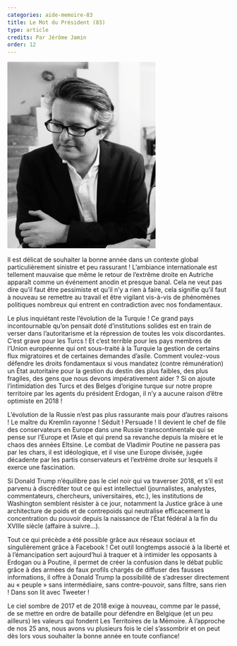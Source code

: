 ```yaml
---
categories: aide-memoire-83
title: Le Mot du Président (83)
type: article
credits: Par Jérôme Jamin
order: 12
---
```

![Jérôme Jamin](/assets/uploads/am-84-jerome-jamin.jpg)



Il est délicat de souhaiter la bonne année dans un contexte global particulièrement sinistre et peu rassurant ! L’ambiance internationale est tellement mauvaise que même le retour de l’extrême droite en Autriche apparaît comme un événement anodin et presque banal. Cela ne veut pas dire qu’il faut être pessimiste et qu’il n’y a rien à faire, cela signifie qu’il faut à nouveau se remettre au travail et être vigilant vis-à-vis de phénomènes politiques nombreux qui entrent en contradiction avec nos fondamentaux.

Le plus inquiétant reste l’évolution de la Turquie ! Ce grand pays incontournable qu’on pensait doté d’institutions solides est en train de verser dans l’autoritarisme et la répression de toutes les voix discordantes. C’est grave pour les Turcs ! Et c’est terrible pour les pays membres de l’Union européenne qui ont sous–traité à la Turquie la gestion de certains flux migratoires et de certaines demandes d’asile. Comment voulez-vous défendre les droits fondamentaux si vous mandatez (contre rémunération) un État autoritaire pour la gestion du destin des plus faibles, des plus fragiles, des gens que nous devons impérativement aider ? Si on ajoute l’intimidation des Turcs et des Belges d’origine turque sur notre propre territoire par les agents du président Erdogan, il n’y a aucune raison d’être optimiste en 2018 !

L’évolution de la Russie n’est pas plus rassurante mais pour d’autres raisons ! Le maître du Kremlin rayonne ! Séduit ! Persuade ! Il devient le chef de file des conservateurs en Europe dans une Russie transcontinentale qui se pense sur l’Europe et l’Asie et qui prend sa revanche depuis la misère et le chaos des années Eltsine. Le combat de Vladimir Poutine ne passera pas par les chars, il est idéologique, et il vise une Europe divisée, jugée décadente par les partis conservateurs et l’extrême droite sur lesquels il exerce une fascination.

Si Donald Trump n’équilibre pas le ciel noir qui va traverser 2018, et s’il est parvenu à discréditer tout ce qui est intellectuel (journalistes, analystes, commentateurs, chercheurs, universitaires, etc.), les institutions de Washington semblent résister à ce jour, notamment la Justice grâce à une architecture de poids et de contrepoids qui neutralise efficacement la concentration du pouvoir depuis la naissance de l’État fédéral à la fin du XVIIIe siècle (affaire à suivre…).

Tout ce qui précède a été possible grâce aux réseaux sociaux et singulièrement grâce à Facebook ! Cet outil longtemps associé à la liberté et à l’émancipation sert aujourd’hui à traquer et à intimider les opposants à Erdogan ou à Poutine, il permet de créer la confusion dans le débat public grâce à des armées de faux profils chargés de diffuser des fausses informations, il offre à Donald Trump la possibilité de s’adresser directement au « peuple » sans intermédiaire, sans contre-pouvoir, sans filtre, sans rien ! Dans son lit avec Tweeter !

Le ciel sombre de 2017 et de 2018 exige à nouveau, comme par le passé, de se mettre en ordre de bataille pour défendre en Belgique (et un peu ailleurs) les valeurs qui fondent Les Territoires de la Mémoire. À l’approche de nos 25 ans, nous avons vu plusieurs fois le ciel s’assombrir et on peut dès lors vous souhaiter la bonne année en toute confiance!
